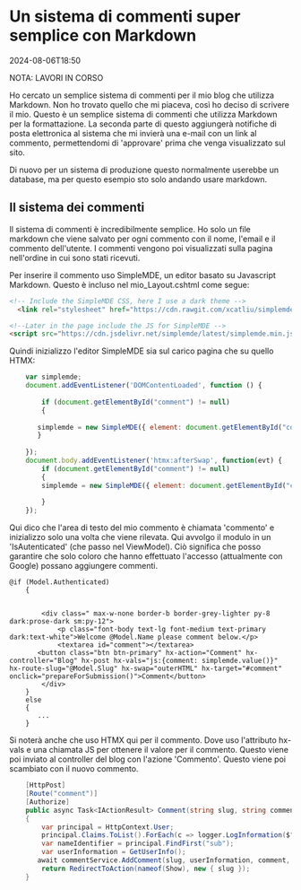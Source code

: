 # Un sistema di commenti super semplice con Markdown

<!--category-- ASP.NET, Markdown -->
<datetime class="hidden">2024-08-06T18:50</datetime>

NOTA: LAVORI IN CORSO

Ho cercato un semplice sistema di commenti per il mio blog che utilizza Markdown. Non ho trovato quello che mi piaceva, così ho deciso di scrivere il mio. Questo è un semplice sistema di commenti che utilizza Markdown per la formattazione. La seconda parte di questo aggiungerà notifiche di posta elettronica al sistema che mi invierà una e-mail con un link al commento, permettendomi di 'approvare' prima che venga visualizzato sul sito.

Di nuovo per un sistema di produzione questo normalmente userebbe un database, ma per questo esempio sto solo andando usare markdown.

## Il sistema dei commenti

Il sistema di commenti è incredibilmente semplice. Ho solo un file markdown che viene salvato per ogni commento con il nome, l'email e il commento dell'utente. I commenti vengono poi visualizzati sulla pagina nell'ordine in cui sono stati ricevuti.

Per inserire il commento uso SimpleMDE, un editor basato su Javascript Markdown.
Questo è incluso nel mio_Layout.cshtml come segue:

```html
<!-- Include the SimpleMDE CSS, here I use a dark theme -->
  <link rel="stylesheet" href="https://cdn.rawgit.com/xcatliu/simplemde-theme-dark/master/dist/simplemde-theme-dark.min.css">

<!--Later in the page include the JS for SimpleMDE -->
<script src="https://cdn.jsdelivr.net/simplemde/latest/simplemde.min.js"></script>

```

Quindi inizializzo l'editor SimpleMDE sia sul carico pagina che su quello HTMX:

```javascript
    var simplemde;
    document.addEventListener('DOMContentLoaded', function () {
    
        if (document.getElementById("comment") != null)
        {
        
       simplemde = new SimpleMDE({ element: document.getElementById("comment") });
       }
        
    });
    document.body.addEventListener('htmx:afterSwap', function(evt) {
        if (document.getElementById("comment") != null)
        {
        simplemde = new SimpleMDE({ element: document.getElementById("comment") });
        
        }
    });
```

Qui dico che l'area di testo del mio commento è chiamata 'commento' e inizializzo solo una volta che viene rilevata. Qui avvolgo il modulo in un 'IsAutenticated' (che passo nel ViewModel). Ciò significa che posso garantire che solo coloro che hanno effettuato l'accesso (attualmente con Google) possano aggiungere commenti.

```razor
@if (Model.Authenticated)
    {
        
  
        <div class=" max-w-none border-b border-grey-lighter py-8 dark:prose-dark sm:py-12">
            <p class="font-body text-lg font-medium text-primary dark:text-white">Welcome @Model.Name please comment below.</p>
            <textarea id="comment"></textarea>
       <button class="btn btn-primary" hx-action="Comment" hx-controller="Blog" hx-post hx-vals="js:{comment: simplemde.value()}" hx-route-slug="@Model.Slug" hx-swap="outerHTML" hx-target="#comment" onclick="prepareForSubmission()">Comment</button>
        </div>
    }
    else
    {
       ...
    }
```

Si noterà anche che uso HTMX qui per il commento. Dove uso l'attributo hx-vals e una chiamata JS per ottenere il valore per il commento. Questo viene poi inviato al controller del blog con l'azione 'Commento'. Questo viene poi scambiato con il nuovo commento.

```csharp
    [HttpPost]
    [Route("comment")]
    [Authorize]
    public async Task<IActionResult> Comment(string slug, string comment)
    {
        var principal = HttpContext.User;
        principal.Claims.ToList().ForEach(c => logger.LogInformation($"{c.Type} : {c.Value}"));
        var nameIdentifier = principal.FindFirst("sub");
        var userInformation = GetUserInfo();
       await commentService.AddComment(slug, userInformation, comment, nameIdentifier.Value);
        return RedirectToAction(nameof(Show), new { slug });
    }

```